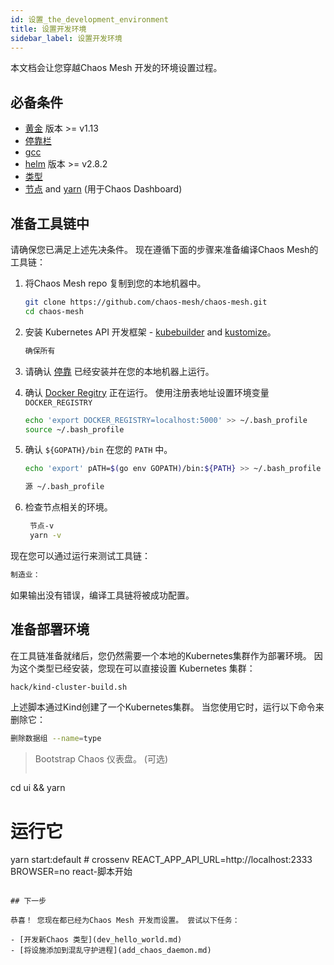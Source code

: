 ```yaml
---
id: 设置_the_development_environment
title: 设置开发环境
sidebar_label: 设置开发环境
---
```


本文档会让您穿越Chaos Mesh 开发的环境设置过程。

## 必备条件

- [黄金](https://golang.org/dl/) 版本 >= v1.13
- [停靠栏](https://www.docker.com/)
- [gcc](https://gcc.gnu.org/)
- [helm](https://helm.sh/) 版本 >= v2.8.2
- [类型](https://github.com/kubernetes-sigs/kind)
- [节点](https://nodejs.org/en/) and [yarn](https://yarnpkg.com/lang/en/) (用于Chaos Dashboard)

## 准备工具链中

请确保您已满足上述先决条件。 现在遵循下面的步骤来准备编译Chaos Mesh的工具链：

1. 将Chaos Mesh repo 复制到您的本地机器中。

   ```bash
   git clone https://github.com/chaos-mesh/chaos-mesh.git
   cd chaos-mesh
   ```

2. 安装 Kubernetes API 开发框架 - [kubebuilder](https://github.com/kubernetes-sigs/kubebuilder) and [kustomize](https://github.com/kubernetes-sigs/kustomize)。

   ```bash
   确保所有
   ```

3. 请确认 [停靠](https://docs.docker.com/install/) 已经安装并在您的本地机器上运行。

4. 确认 [Docker Regitry](https://docs.docker.com/registry/) 正在运行。 使用注册表地址设置环境变量 `DOCKER_REGISTRY`

   ```bash
   echo 'export DOCKER_REGISTRY=localhost:5000' >> ~/.bash_profile
   source ~/.bash_profile
   ```

5. 确认 `${GOPATH}/bin` 在您的 `PATH` 中。

   ```bash
   echo 'export' pATH=$(go env GOPATH)/bin:${PATH} >> ~/.bash_profile
   ```

   ```bash
   源 ~/.bash_profile
   ```

6. 检查节点相关的环境。

   ```bash
    节点-v
    yarn -v
   ```

现在您可以通过运行来测试工具链：

```bash
制造业：
```

如果输出没有错误，编译工具链将被成功配置。

## 准备部署环境

在工具链准备就绪后，您仍然需要一个本地的Kubernetes集群作为部署环境。 因为这个类型已经安装，您现在可以直接设置 Kubernetes 集群：

```bash
hack/kind-cluster-build.sh
```

上述脚本通过Kind创建了一个Kubernetes集群。 当您使用它时，运行以下命令来删除它：

```bash
删除数据组 --name=type
```

> Bootstrap Chaos 仪表盘。 (可选)
> 
> ```bash
cd ui && yarn
# 运行它
yarn start:default # crossenv REACT_APP_API_URL=http://localhost:2333 BROWSER=no react-脚本开始
```

## 下一步

恭喜！ 您现在都已经为Chaos Mesh 开发而设置。 尝试以下任务：

- [开发新Chaos 类型](dev_hello_world.md)
- [将设施添加到混乱守护进程](add_chaos_daemon.md)
